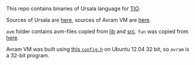 This repo contains binaries of Ursala language for [TIO](https://tio.run).

Sources of Ursala are [here](https://github.com/gueststar/Ursala), sources of Avram VM are [here](https://github.com/gueststar/Avram).

`avm` folder contains avm-files copied from [lib](https://github.com/gueststar/Ursala/tree/master/lib) and [src](https://github.com/gueststar/Ursala/tree/master/src). `fun` was copied from [here](https://github.com/gueststar/Ursala/blob/master/bin/fun).

Avram VM was built using [this `config.h`](https://github.com/gueststar/Avram/issues/1#issuecomment-353880795) on Ubuntu 12.04 32 bit, so `avram` is a 32-bit program.
